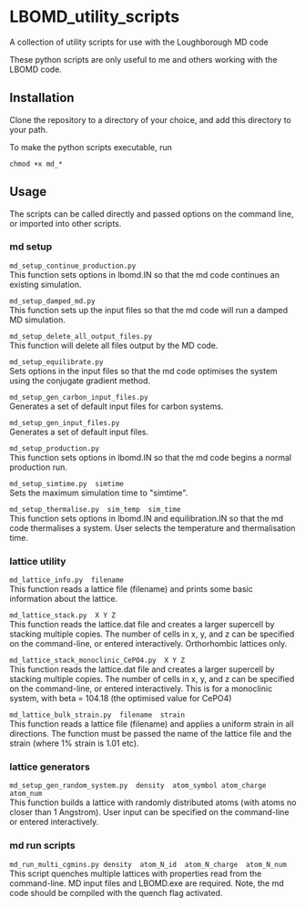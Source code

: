 # LBOMD_utility_scripts
A collection of utility scripts for use with the Loughborough MD code

These python scripts are only useful to me and others working with the LBOMD code.


## Installation

Clone the repository to a directory of your choice, and add this directory to your path.

To make the python scripts executable, run

`chmod +x md_*`


## Usage

The scripts can be called directly and passed options on the command line, or imported into other scripts.

### md setup

`md_setup_continue_production.py`  
This function sets options in lbomd.IN so that the md code continues an existing simulation.

`md_setup_damped_md.py`  
This function sets up the input files so that the md code will run a damped MD simulation.

`md_setup_delete_all_output_files.py`  
This function will delete all files output by the MD code.

`md_setup_equilibrate.py`  
Sets options in the input files so that the md code optimises the system using the conjugate gradient method.

`md_setup_gen_carbon_input_files.py`   
Generates a set of default input files for carbon systems.

`md_setup_gen_input_files.py`   
Generates a set of default input files.

`md_setup_production.py`  
This function sets options in lbomd.IN so that the md code begins a normal production run.

`md_setup_simtime.py  simtime`  
Sets the maximum simulation time to "simtime".

`md_setup_thermalise.py  sim_temp  sim_time`   
This function sets options in lbomd.IN and equilibration.IN so that the md code thermalises a system.  User selects the temperature and thermalisation time.

### lattice utility

`md_lattice_info.py  filename`  
This function reads a lattice file (filename) and prints some basic information about the lattice.

`md_lattice_stack.py  X Y Z`  
This function reads the lattice.dat file and creates a larger supercell by stacking multiple copies.  The number of cells in x, y, and z can be specified on the command-line, or entered interactively.  Orthorhombic lattices only.

`md_lattice_stack_monoclinic_CePO4.py  X Y Z`  
This function reads the lattice.dat file and creates a larger supercell by stacking multiple copies.  The number of cells in x, y, and z can be specified on the command-line, or entered interactively.  This is for a monoclinic system, with beta = 104.18 (the optimised value for CePO4)

`md_lattice_bulk_strain.py  filename  strain`  
This function reads a lattice file (filename) and applies a uniform strain in all directions.  The function must be passed the name of the lattice file and the strain (where 1% strain is 1.01 etc).


### lattice generators

`md_setup_gen_random_system.py  density  atom_symbol atom_charge atom_num`  
This function builds a lattice with randomly distributed atoms (with atoms no closer than 1 Angstrom).  User input can be specified on the command-line or entered interactively.

### md run scripts

`md_run_multi_cgmins.py density  atom_N_id  atom_N_charge  atom_N_num`   
This script quenches multiple lattices with properties read from the command-line.  MD input files and LBOMD.exe are required.
Note, the md code should be compiled with the quench flag activated.








